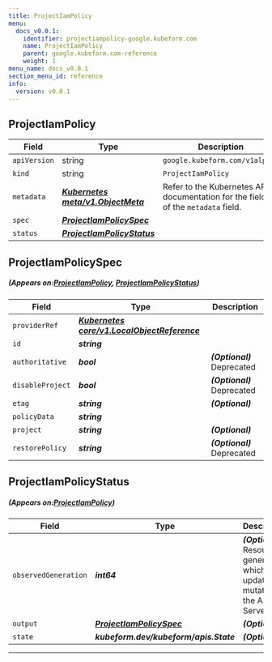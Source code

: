 ```yaml
---
title: ProjectIamPolicy
menu:
  docs_v0.0.1:
    identifier: projectiampolicy-google.kubeform.com
    name: ProjectIamPolicy
    parent: google.kubeform.com-reference
    weight: 1
menu_name: docs_v0.0.1
section_menu_id: reference
info:
  version: v0.0.1
---
```


## ProjectIamPolicy
| Field | Type | Description |
| ------ | ----- | ----------- |
| `apiVersion` | string | `google.kubeform.com/v1alpha1` |
|    `kind` | string | `ProjectIamPolicy` |
| `metadata` | ***[Kubernetes meta/v1.ObjectMeta](https://kubernetes.io/docs/reference/generated/kubernetes-api/v1.13/#objectmeta-v1-meta)***|Refer to the Kubernetes API documentation for the fields of the `metadata` field.|
| `spec` | ***[ProjectIamPolicySpec](#ProjectIamPolicySpec)***||
| `status` | ***[ProjectIamPolicyStatus](#ProjectIamPolicyStatus)***||
## ProjectIamPolicySpec
##### (Appears on:[ProjectIamPolicy](#ProjectIamPolicy), [ProjectIamPolicyStatus](#ProjectIamPolicyStatus))
| Field | Type | Description |
| ------ | ----- | ----------- |
| `providerRef` | ***[Kubernetes core/v1.LocalObjectReference](https://kubernetes.io/docs/reference/generated/kubernetes-api/v1.13/#localobjectreference-v1-core)***||
| `id` | ***string***||
| `authoritative` | ***bool***| ***(Optional)*** Deprecated|
| `disableProject` | ***bool***| ***(Optional)*** Deprecated|
| `etag` | ***string***| ***(Optional)*** |
| `policyData` | ***string***||
| `project` | ***string***| ***(Optional)*** |
| `restorePolicy` | ***string***| ***(Optional)*** Deprecated|
## ProjectIamPolicyStatus
##### (Appears on:[ProjectIamPolicy](#ProjectIamPolicy))
| Field | Type | Description |
| ------ | ----- | ----------- |
| `observedGeneration` | ***int64***| ***(Optional)*** Resource generation, which is updated on mutation by the API Server.|
| `output` | ***[ProjectIamPolicySpec](#ProjectIamPolicySpec)***| ***(Optional)*** |
| `state` | ***kubeform.dev/kubeform/apis.State***| ***(Optional)*** |
---
